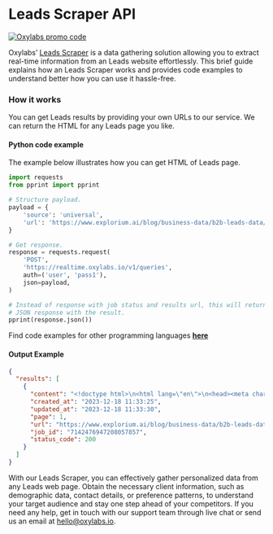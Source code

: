 # Leads Scraper API

[![Oxylabs promo code](https://user-images.githubusercontent.com/129506779/250792357-8289e25e-9c36-4dc0-a5e2-2706db797bb5.png)](https://oxylabs.go2cloud.org/aff_c?offer_id=7&aff_id=877&url_id=112)

Oxylabs’ [Leads Scraper](https://oxylabs.io/products/scraper-api/web/leads-scraper?utm_source=github&utm_medium=repositories&utm_campaign=product) is a data gathering solution allowing you to extract real-time information from an Leads website effortlessly. This brief guide explains how an Leads Scraper works and provides code examples to understand better how you can use it hassle-free.

### How it works

You can get Leads results by providing your own URLs to our service. We can return the HTML for any Leads page you like.

#### Python code example

The example below illustrates how you can get HTML of Leads page.

```python
import requests
from pprint import pprint

# Structure payload.
payload = {
    'source': 'universal',
    'url': 'https://www.explorium.ai/blog/business-data/b2b-leads-data/#'
}

# Get response.
response = requests.request(
    'POST',
    'https://realtime.oxylabs.io/v1/queries',
    auth=('user', 'pass1'),
    json=payload,
)

# Instead of response with job status and results url, this will return the
# JSON response with the result.
pprint(response.json())
```
Find code examples for other programming languages [**here**](https://github.com/oxylabs/leads-scraper/tree/main/code%20examples)

#### Output Example
```json
{
  "results": [
    {
      "content": "<!doctype html>\n<html lang=\"en\">\n<head><meta charset=\"UTF-8\"><script>if(navigator.userAgent.match(/M ... </html>",
      "created_at": "2023-12-18 11:33:25",
      "updated_at": "2023-12-18 11:33:30",
      "page": 1,
      "url": "https://www.explorium.ai/blog/business-data/b2b-leads-data/#",
      "job_id": "7142476947208057857",
      "status_code": 200
    }
  ]
}
```
With our Leads Scraper, you can effectively gather personalized data from any Leads web page. Obtain the necessary client information, such as demographic data, contact details, or preference patterns, to understand your target audience and stay one step ahead of your competitors. If you need any help, get in touch with our support team through live chat or send us an email at hello@oxylabs.io.